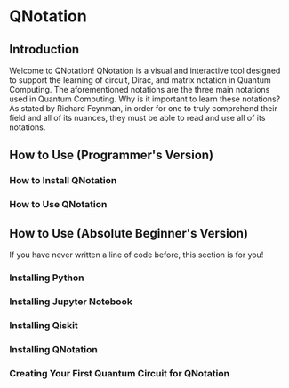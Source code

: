 # QNotation

## Introduction
Welcome to QNotation! QNotation is a visual and interactive tool designed to support the learning of circuit, Dirac, and matrix notation
in Quantum Computing. The aforementioned notations are the three main notations used in Quantum Computing. Why is it important to learn
these notations? As stated by Richard Feynman, in order for one to truly comprehend their field and all of its nuances, they must be able
to read and use all of its notations.

## How to Use (Programmer's Version)

### How to Install QNotation

### How to Use QNotation

## How to Use (Absolute Beginner's Version)

If you have never written a line of code before, this section is for you!

### Installing Python

### Installing Jupyter Notebook

### Installing Qiskit

### Installing QNotation

### Creating Your First Quantum Circuit for QNotation
